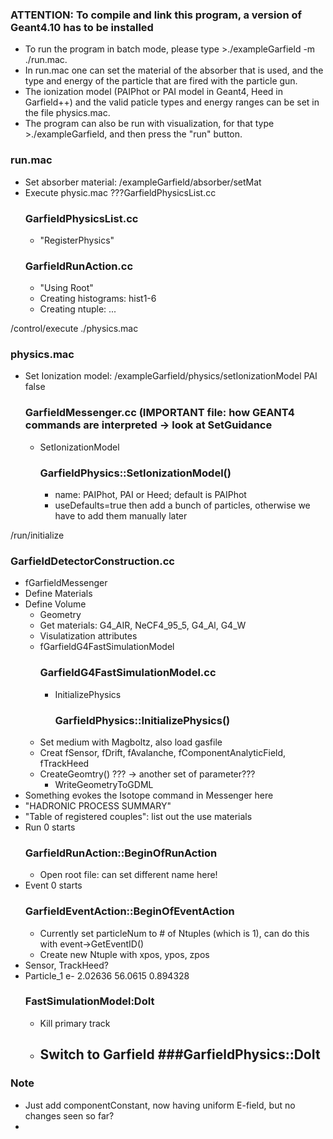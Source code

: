 ### ATTENTION: To compile and link this program, a version of Geant4.10 has to be installed

- To run the program in batch mode, please type >./exampleGarfield -m ./run.mac.
- In run.mac one can set the material of the absorber that is used, and the type and energy of the particle that are fired with the particle gun.
- The ionization model (PAIPhot or PAI model in Geant4, Heed in Garfield++) and the valid paticle types and energy ranges  can be set in the file physics.mac.
- The program can also be run with visualization, for that type >./exampleGarfield, and then press the "run" button.

### run.mac
- Set absorber material: /exampleGarfield/absorber/setMat
- Execute physic.mac
  ???GarfieldPhysicsList.cc
    ### GarfieldPhysicsList.cc
    - "RegisterPhysics"
    ### GarfieldRunAction.cc
    - "Using Root"
    - Creating histograms: hist1-6
    - Creating ntuple: ...

/control/execute ./physics.mac
  ### physics.mac
  - Set Ionization model: /exampleGarfield/physics/setIonizationModel PAI false
    ### GarfieldMessenger.cc (IMPORTANT file: how GEANT4 commands are interpreted -> look at SetGuidance
    - SetIonizationModel
      ### GarfieldPhysics::SetIonizationModel()
      - name: PAIPhot, PAI or Heed; default is PAIPhot
      - useDefaults=true then add a bunch of particles, otherwise we have to add them manually later

/run/initialize
  ### GarfieldDetectorConstruction.cc
  - fGarfieldMessenger
  - Define Materials
  - Define Volume
    - Geometry
    - Get materials: G4_AIR, NeCF4_95_5, G4_Al, G4_W
    - Visulatization attributes
    - fGarfieldG4FastSimulationModel
      ### GarfieldG4FastSimulationModel.cc
      - InitializePhysics
      	###  GarfieldPhysics::InitializePhysics()
	- Set medium with Magboltz, also load gasfile
	- Creat fSensor, fDrift, fAvalanche, fComponentAnalyticField, fTrackHeed
	- CreateGeomtry() ??? -> another set of parameter???
      - WriteGeometryToGDML
- Something evokes the Isotope command in Messenger here
- "HADRONIC PROCESS SUMMARY"
- "Table of registered couples": list out the use materials
- Run 0 starts
  ### GarfieldRunAction::BeginOfRunAction
  - Open root file: can set different name here!
- Event 0 starts
  ### GarfieldEventAction::BeginOfEventAction
  - Currently set particleNum to # of Ntuples (which is 1), can do this with event->GetEventID()
  - Create new Ntuple with xpos, ypos, zpos
- Sensor, TrackHeed?
- Particle_1 e- 2.02636 56.0615 0.894328
  ### FastSimulationModel:DoIt
  - Kill primary track
  - Switch to Garfield
    ###GarfieldPhysics::DoIt
    - 



### Note
- Just add componentConstant, now having uniform E-field, but no changes seen so far?
-  